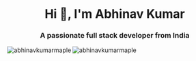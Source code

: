 <h1 align="center">Hi 👋, I'm Abhinav Kumar</h1>
<h3 align="center">A passionate full stack developer from India</h3>



<p><img align="left" src="https://github-readme-stats.vercel.app/api/top-langs?username=abhinavkumarmaple&show_icons=true&locale=en&layout=compact" alt="abhinavkumarmaple" /></p>

<p><img align="center" src="https://github-readme-streak-stats.herokuapp.com/?user=Abhinav_ski&" alt="abhinavkumarmaple" /></p>
